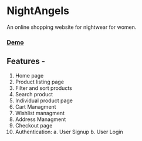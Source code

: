 # NightAngels

An online shopping website for nightwear for women.

### [Demo](https://www.loom.com/share/91887da4acfb46869d2d22788a677280)

## Features -

1. Home page
2. Product listing page
3. Filter and sort products
4. Search product
5. Individual product page
6. Cart Managment
7. Wishlist managment
8. Address Managment
9. Checkout page
10. Authentication:
    a. User Signup
    b. User Login
